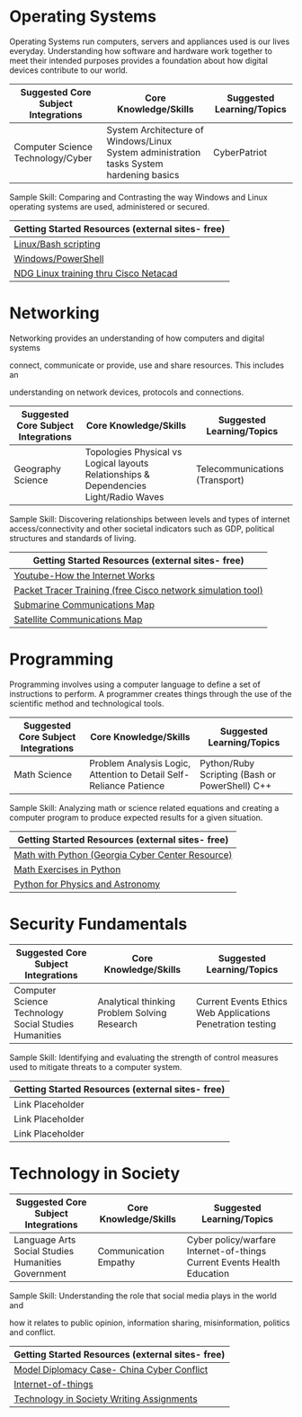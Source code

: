 Operating Systems
=================

Operating Systems run computers, servers and appliances used is our lives
everyday. Understanding how software and hardware work together to meet their
intended purposes provides a foundation about how digital devices contribute to
our world.

| Suggested Core Subject Integrations | Core Knowledge/Skills                                                                    | Suggested Learning/Topics |
|-------------------------------------|------------------------------------------------------------------------------------------|---------------------------|
| Computer Science Technology/Cyber   | System Architecture of Windows/Linux System administration tasks System hardening basics | CyberPatriot              |

Sample Skill: Comparing and Contrasting the way Windows and Linux operating
systems are used, administered or secured.

| Getting Started Resources (external sites- free)                                                   |
|----------------------------------------------------------------------------------------------------|
| [Linux/Bash scripting](http://overthewire.org/wargames/)                                           |
| [Windows/PowerShell](https://underthewire.tech/wargames.htm)                                       |
| [NDG Linux training thru Cisco Netacad](https://www.netacad.com/courses/os-it/ndg-linux-unhatched) |

Networking
==========

Networking provides an understanding of how computers and digital systems

connect, communicate or provide, use and share resources. This includes an

understanding on network devices, protocols and connections.

| Suggested Core Subject Integrations | Core Knowledge/Skills                                                                 | Suggested Learning/Topics      |
|-------------------------------------|---------------------------------------------------------------------------------------|--------------------------------|
| Geography Science                   | Topologies Physical vs Logical layouts Relationships & Dependencies Light/Radio Waves | Telecommunications (Transport) |

Sample Skill: Discovering relationships between levels and types of internet
access/connectivity and other societal indicators such as GDP, political
structures and standards of living.

| Getting Started Resources (external sites- free)                                                                                        |
|-----------------------------------------------------------------------------------------------------------------------------------------|
| [Youtube-How the Internet Works](https://www.youtube.com/watch?v=8dzqdBtOdcQ)                                                           |
| [Packet Tracer Training (free Cisco network simulation tool)](https://www.netacad.com/courses/packet-tracer/introduction-packet-tracer) |
| [Submarine Communications Map](https://www.visualcapitalist.com/submarine-cables)                                                       |
| [Satellite Communications Map](https://maps.esri.com/rc/sat/)                                                                           |

Programming
===========

Programming involves using a computer language to define a set of instructions
to perform. A programmer creates things through the use of the scientific method
and technological tools.

| Suggested Core Subject Integrations | Core Knowledge/Skills                                              | Suggested Learning/Topics                      |
|-------------------------------------|--------------------------------------------------------------------|------------------------------------------------|
| Math Science                        | Problem Analysis Logic, Attention to Detail Self-Reliance Patience | Python/Ruby Scripting (Bash or PowerShell) C++ |

Sample Skill: Analyzing math or science related equations and creating a
computer program to produce expected results for a given situation.

| Getting Started Resources (external sites- free)                                                                               |
|--------------------------------------------------------------------------------------------------------------------------------|
| [Math with Python (Georgia Cyber Center Resource)](https://ga-cyberworkforceacademy.github.io/Python/)                         |
| [Math Exercises in Python](https://www.w3resource.com/python-exercises/math/)                                                  |
| [Python for Physics and Astronomy](http://prancer.physics.louisville.edu/astrowiki/index.php/Python_for_Physics_and_Astronomy) |

Security Fundamentals
=====================

| Suggested Core Subject Integrations                   | Core Knowledge/Skills                        | Suggested Learning/Topics                                  |
|-------------------------------------------------------|----------------------------------------------|------------------------------------------------------------|
| Computer Science Technology Social Studies Humanities | Analytical thinking Problem Solving Research | Current Events Ethics Web Applications Penetration testing |

Sample Skill: Identifying and evaluating the strength of control measures used
to mitigate threats to a computer system.

| Getting Started Resources (external sites- free) |
|--------------------------------------------------|
| Link Placeholder                                             |
| Link Placeholder                                             |
| Link Placeholder                                            |

Technology in Society
=====================

| Suggested Core Subject Integrations                | Core Knowledge/Skills | Suggested Learning/Topics                                               |
|----------------------------------------------------|-----------------------|-------------------------------------------------------------------------|
| Language Arts Social Studies Humanities Government | Communication Empathy | Cyber policy/warfare Internet-of-things Current Events Health Education |

Sample Skill: Understanding the role that social media plays in the world and

how it relates to public opinion, information sharing, misinformation, politics
and conflict.

| Getting Started Resources (external sites- free)                                          |
|-------------------------------------------------------------------------------------------|
| [Model Diplomacy Case- China Cyber Conflict](https://modeldiplomacy.cfr.org/#/cases/4480) |
| [Internet-of-things](https://www.netacad.com/courses/iot/introduction-iot)                |
| [Technology in Society Writing Assignments](https://www.indiacelebrating.com/essay/technology-essay/) |
